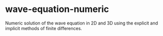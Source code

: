 # wave-equation-numeric
Numeric solution of the wave equation in 2D and 3D using the explicit and implicit methods of finite differences.
